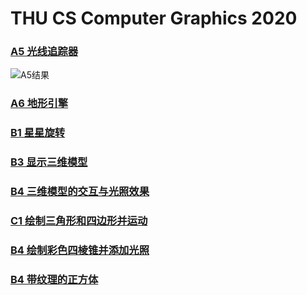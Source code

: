 # THU CS Computer Graphics 2020

### [A5 光线追踪器](A5_raytracer)
![A5结果](A5_raytracer/Report/picture_light1024_dist16.bmp)

### [A6 地形引擎](A6_terrainengine)

### [B1 星星旋转](B1_starrotation)

### [B3 显示三维模型](B3_3dmodel)

### [B4 三维模型的交互与光照效果](B4_3dmoel_interactive)

### [C1 绘制三角形和四边形并运动](C1_triangle)

### [B4 绘制彩色四棱锥并添加光照](C2_pyramid)

### [B4 带纹理的正方体](C3_cubic)
